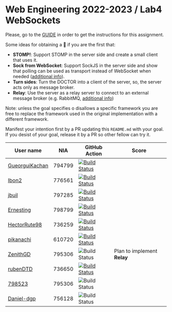 # Web Engineering 2022-2023 / Lab4 WebSockets

Please, go to the [GUIDE](docs/GUIDE.md) in order to get the instructions for this assignment.

Some ideas for obtaining a :gift: if you are the first that:

- **STOMP!**: Support STOMP in the server side and create a small client that uses it.
- **Sock from WebSocket**: Support SockJS in the server side and show that polling can be used as transport instead of WebSocket when needed ([additional info](https://docs.spring.io/spring-framework/docs/current/reference/html/web.html#websocket-fallback-sockjs-client)).
- **Turn sides**: Turn the DOCTOR into a client of the server, so, the server acts only as message broker.
- **Relay**: Use the server as a relay server to connect to an external message broker (e.g. RabbitMQ, [additional info](https://docs.spring.io/spring-framework/docs/current/reference/html/web.html#websocket-stomp-handle-broker-relay))

Note: unless the goal specifies o disallows a specific framework you are free to replace the framework used in the original implementation with a different framework.

Manifest your intention first by a PR updating this `README.md` with your goal.
If you desist of your goal, release it by a PR so other fellow can try it.

| User name | NIA | GitHub Action | Score |
|-----------|-----|---------------|-------|
| [GueorguiKachan](https://github.com/GueorguiKachan/lab4-websockets/tree/work) | 794799 | [![Build Status](https://github.com/GueorguiKachan/lab4-websockets/actions/workflows/ci.yml/badge.svg?branch=work&event=push)](https://github.com/GueorguiKachan/lab4-websockets/actions/workflows/ci.yml)
| [Ibon2](https://github.com/Ibon2/lab4-websockets/tree/work) | 776561 | [![Build Status](https://github.com/Ibon2/lab4-websockets/actions/workflows/ci.yml/badge.svg?branch=work&event=push)](https://github.com/Ibon2/lab4-websockets/actions/workflows/ci.yml) |
| [jbuil](https://github.com/jbuil/lab4-websockets/tree/work) | 797285 | [![Build Status](https://github.com/jbuil/lab4-websockets/actions/workflows/ci.yml/badge.svg?branch=work&event=push)](https://github.com/jbuil/lab4-websockets/actions/workflows/ci.yml) |
| [Ernesting](https://github.com/Ernesting/lab4-websockets/tree/work) | 798799 | [![Build Status](https://github.com/Ernesting/lab4-websockets/actions/workflows/ci.yml/badge.svg?branch=work&event=push)](https://github.com/Ernesting/lab4-websockets/actions/workflows/ci.yml) 
| [HectorRute98](https://github.com/HectorRute98/lab4-websockets/tree/work) | 736259 | [![Build Status](https://github.com/HectorRute98/lab4-websockets/actions/workflows/ci.yml/badge.svg?branch=work&event=push)](https://github.com/HectorRute98/lab4-websockets/actions/workflows/ci.yml) |
| [pikanachi](https://github.com/pikanachi/lab4-websockets/tree/work) | 610720 | [![Build Status](https://github.com/pikanachi/lab4-websockets/actions/workflows/ci.yml/badge.svg?branch=work&event=push)](https://github.com/pikanachi/lab4-websockets/actions/workflows/ci.yml)
| [ZenithGD](https://github.com/ZenithGD/lab4-websockets/tree/work) | 795306 | ![Build Status](https://github.com/ZenithGD/lab4-websockets/actions/workflows/ci.yml/badge.svg?branch=work&event=push) | Plan to implement **Relay** |
| [rubenDTD](https://github.com/rubenDTD/lab4-websockets/tree/work) | 736650 | [![Build Status](https://github.com/rubenDTD/lab4-websockets/actions/workflows/ci.yml/badge.svg?branch=work&event=push)](https://github.com/rubenDTD/lab4-websockets/actions/workflows/ci.yml) |       |
| [798523](https://github.com/798523/lab4-websockets/tree/work) | 795306 | ![Build Status](https://github.com/798523/lab4-websockets/actions/workflows/ci.yml/badge.svg?branch=work&event=push)|       |
| [Daniel-dgp](https://github.com/Daniel-dgp/lab4-websockets/tree/work) | 756128 | ![Build Status](https://github.com/Daniel-dgp/lab4-websockets/actions/workflows/ci.yml/badge.svg?branch=work&event=push) |       |
